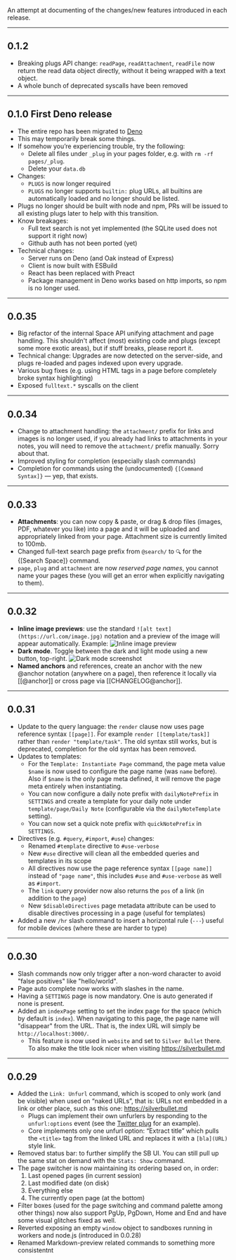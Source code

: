 An attempt at documenting of the changes/new features introduced in each
release.

---

## 0.1.2

- Breaking plugs API change: `readPage`, `readAttachment`, `readFile` now return
  the read data object directly, without it being wrapped with a text object.
- A whole bunch of deprecated syscalls have been removed

---

## 0.1.0 First Deno release

- The entire repo has been migrated to [Deno](https://deno.land)
- This may temporarily break some things.
- If somehow you’re experiencing trouble, try the following:
  - Delete all files under `_plug` in your pages folder, e.g. with
    `rm -rf pages/_plug`.
  - Delete your `data.db`
- Changes:
  - `PLUGS` is now longer required
  - `PLUGS` no longer supports `builtin:` plug URLs, all builtins are
    automatically loaded and no longer should be listed.
- Plugs no longer should be built with node and npm, PRs will be issued to all
  existing plugs later to help with this transition.
- Know breakages:
  - Full text search is not yet implemented (the SQLite used does not support it
    right now)
  - Github auth has not been ported (yet)
- Technical changes:
  - Server runs on Deno (and Oak instead of Express)
  - Client is now built with ESBuild
  - React has been replaced with Preact
  - Package management in Deno works based on http imports, so npm is no longer
    used.

---

## 0.0.35

- Big refactor of the internal Space API unifying attachment and page handling.
  This shouldn't affect (most) existing code and plugs (except some more exotic
  areas), but if stuff breaks, please report it.
- Technical change: Upgrades are now detected on the server-side, and plugs
  re-loaded and pages indexed upon every upgrade.
- Various bug fixes (e.g. using HTML tags in a page before completely broke
  syntax highlighting)
- Exposed `fulltext.*` syscalls on the client

---

## 0.0.34

- Change to attachment handling: the `attachment/` prefix for links and images
  is no longer used, if you already had links to attachments in your notes, you
  will need to remove the `attachment/` prefix manually. Sorry about that.
- Improved styling for completion (especially slash commands)
- Completion for commands using the (undocumented) `{[Command Syntax]}` — yep,
  that exists.

---

## 0.0.33

- **Attachments**: you can now copy & paste, or drag & drop files (images, PDF,
  whatever you like) into a page and it will be uploaded and appropriately
  linked from your page. Attachment size is currently limited to 100mb.
- Changed full-text search page prefix from `@search/` to `🔍` for the {[Search
  Space]} command.
- `page`, `plug` and `attachment` are now _reserved page names_, you cannot name
  your pages these (you will get an error when explicitly navigating to them).

---

## 0.0.32

- **Inline image previews**: use the standard
  `![alt text](https://url.com/image.jpg)` notation and a preview of the image
  will appear automatically. Example:
  ![Inline image preview](https://user-images.githubusercontent.com/812886/186218876-6d8a4a71-af8b-4e9e-83eb-4ac89607a6b4.png)
- **Dark mode**. Toggle between the dark and light mode using a new button,
  top-right.
  ![Dark mode screenshot](https://user-images.githubusercontent.com/6335792/187000151-ba06ce55-ad27-494b-bfe9-6b19ef62145b.png)
- **Named anchors** and references, create an anchor with the new @anchor
  notation (anywhere on a page), then reference it locally via [[@anchor]] or
  cross page via [[CHANGELOG@anchor]].

---

## 0.0.31

- Update to the query language: the `render` clause now uses page reference
  syntax `[[page]]`. For example `render [[template/task]]` rather than
  `render "template/task"`. The old syntax still works, but is deprecated,
  completion for the old syntax has been removed.
- Updates to templates:
  - For the `Template: Instantiate Page` command, the page meta value `$name` is
    now used to configure the page name (was `name` before). Also if `$name` is
    the only page meta defined, it will remove the page meta entirely when
    instantiating.
  - You can now configure a daily note prefix with `dailyNotePrefix` in
    `SETTINGS` and create a template for your daily note under
    `template/page/Daily Note` (configurable via the `dailyNoteTemplate`
    setting).
  - You can now set a quick note prefix with `quickNotePrefix` in `SETTINGS`.
- Directives (e.g. `#query`, `#import`, `#use`) changes:
  - Renamed `#template` directive to `#use-verbose`
  - New `#use` directive will clean all the embedded queries and templates in
    its scope
  - All directives now use the page reference syntax `[[page name]]` instead of
    `"page name"`, this includes `#use` and `#use-verbose` as well as `#import`.
  - The `link` query provider now also returns the `pos` of a link (in addition
    to the `page`)
  - New `$disableDirectives` page metadata attribute can be used to disable
    directives processing in a page (useful for templates)
- Added a new `/hr` slash command to insert a horizontal rule (`---`) useful for
  mobile devices (where these are harder to type)

---

## 0.0.30

- Slash commands now only trigger after a non-word character to avoid "false
  positives" like "hello/world".
- Page auto complete now works with slashes in the name.
- Having a `SETTINGS` page is now mandatory. One is auto generated if none is
  present.
- Added an `indexPage` setting to set the index page for the space (which by
  default is `index`). When navigating to this page, the page name will
  "disappear" from the URL. That is, the index URL will simply be
  `http://localhost:3000/`.
  - This feature is now used in `website` and set to `Silver Bullet` there. To
    also make the title look nicer when visiting https://silverbullet.md

---

## 0.0.29

- Added the `Link: Unfurl` command, which is scoped to only work (and be
  visible) when used on “naked URLs”, that is: URLs not embedded in a link or
  other place, such as this one: https://silverbullet.md
  - Plugs can implement their own unfurlers by responding to the
    `unfurl:options` event (see the
    [Twitter plug](https://github.com/silverbulletmd/silverbullet-twitter) for
    an example).
  - Core implements only one unfurl option: “Extract title” which pulls the
    `<title>` tag from the linked URL and replaces it with a `[bla](URL)` style
    link.
- Removed status bar: to further simplify the SB UI. You can still pull up the
  same stat on demand with the `Stats: Show` command.
- The page switcher is now maintaining its ordering based on, in order:
  1. Last opened pages (in current session)
  2. Last modified date (on disk)
  3. Everything else
  4. The currently open page (at the bottom)
- Filter boxes (used for the page switching and command palette among other
  things) now also support PgUp, PgDown, Home and End and have some visual
  glitches fixed as well.
- Reverted exposing an empty `window` object to sandboxes running in workers and
  node.js (introduced in 0.0.28)
- Renamed Markdown-preview related commands to something more consistentnt
